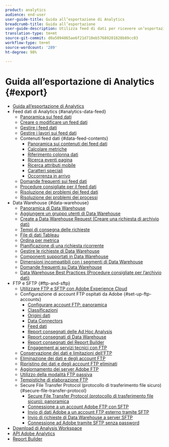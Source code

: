 ```yaml
---
product: analytics
audience: end-user
user-guide-title: Guida all’esportazione di Analytics
breadcrumb-title: Guida all’esportazione
user-guide-description: Utilizza feed di dati per ricevere un’esportazione oraria o giornaliera di dati non elaborati. Utilizza Data Warehouse per recuperare un output di dati in un foglio di calcolo.
translation-type: tm+mt
source-git-commit: d0a5094865ae6f21d710eb57689201828b89cc03
workflow-type: tm+mt
source-wordcount: '289'
ht-degree: 98%

---
```



# Guida all’esportazione di Analytics {#export}

+ [Guida all’esportazione di Analytics](home.md)
+ Feed dati di Analytics {#analytics-data-feed}
   + [Panoramica sui feed dati](analytics-data-feed/data-feed-overview.md)
   + [Creare o modificare un feed dati](analytics-data-feed/create-feed.md)
   + [Gestire i feed dati](analytics-data-feed/df-manage-feeds.md)
   + [Gestire i lavori sui feed dati](analytics-data-feed/df-manage-jobs.md)
   + Contenuti feed dati {#data-feed-contents}
      + [Panoramica sui contenuti dei feed dati](analytics-data-feed/c-df-contents/datafeeds-contents.md)
      + [Calcolare metriche](analytics-data-feed/c-df-contents/datafeeds-calculate.md)
      + [Riferimento colonna dati](analytics-data-feed/c-df-contents/datafeeds-reference.md)
      + [Ricerca eventi pagina](analytics-data-feed/c-df-contents/datafeeds-page-event.md)
      + [Ricerca attributi mobile](analytics-data-feed/c-df-contents/mobile-attributes-lookup.md)
      + [Caratteri speciali](analytics-data-feed/c-df-contents/datafeeds-spec-chars.md)
      + [Occorrenza in arrivo](analytics-data-feed/c-df-contents/late-arriving-hits.md)
   + [Domande frequenti sui feed dati](analytics-data-feed/df-faq.md)
   + [Procedure consigliate per il feed dati](analytics-data-feed/data-feeds-best-practices.md)
   + [Risoluzione dei problemi dei feed dati](analytics-data-feed/feed-troubleshooting.md)
   + [Risoluzione dei problemi dei processi](analytics-data-feed/jobs-troubleshooting.md)
+ Data Warehouse {#data-warehouse}
   + [Panoramica di Data Warehouse](data-warehouse/data-warehouse.md)
   + [Aggiungere un gruppo utenti di Data Warehouse](data-warehouse/t-dw-group.md)
   + [Create a Data Warehouse Request (Creare una richiesta di archivio dati)](data-warehouse/t-dw-create-request.md)
   + [Tempi di consegna delle richieste](data-warehouse/delivery-time.md)
   + [File di dati Tableau](data-warehouse/t-tableau.md)
   + [Ordina per metrica](data-warehouse/sorting-by-metric.md)
   + [Pianificazione di una richiesta ricorrente](data-warehouse/dw-schedule-recurring.md)
   + [Gestire le richieste di Data Warehouse](data-warehouse/data-warehouse-requests-manage.md)
   + [Componenti supportati in Data Warehouse](data-warehouse/component-support.md)
   + [Dimensioni incompatibili con i segmenti di Data Warehouse](data-warehouse/dw-dimensions-incompatible-dwsegments.md)
   + [Domande frequenti su Data Warehouse](data-warehouse/faq.md)
   + [Data Warehouse Best Practices (Procedure consigliate per l’archivio dati)](data-warehouse/data-warehouse-bp.md)
+ FTP e SFTP {#ftp-and-sftp}
   + [Utilizzare FTP e SFTP con Adobe Experience Cloud](ftp-and-sftp/ftp-overview.md)
   + Configurazione di account FTP ospitati da Adobe {#set-up-ftp-accounts}
      + [Configurare account FTP: panoramica](ftp-and-sftp/c-set-up-ftp-accounts/ftp-accounts.md)
      + [Classificazioni](ftp-and-sftp/c-set-up-ftp-accounts/ftp-saint.md)
      + [Origini dati](ftp-and-sftp/c-set-up-ftp-accounts/ftp-datasources.md)
      + [Data Connectors](ftp-and-sftp/c-set-up-ftp-accounts/ftp-genesis.md)
      + [Feed dati](ftp-and-sftp/c-set-up-ftp-accounts/ftp-datafeeds.md)
      + [Report consegnati delle Ad Hoc Analysis](ftp-and-sftp/c-set-up-ftp-accounts/ftp-discover-reports.md)
      + [Report consegnati di Data Warehouse](ftp-and-sftp/c-set-up-ftp-accounts/ftp-dw-reports.md)
      + [Report consegnati del Report Builder](ftp-and-sftp/c-set-up-ftp-accounts/ftp-arb-reports.md)
      + [Engagement ai servizi tecnici con FTP](ftp-and-sftp/c-set-up-ftp-accounts/ftp-eng-services.md)
   + [Conservazione dei dati e limitazioni dell&#39;FTP](ftp-and-sftp/ftp-limits.md)
   + [Eliminazione dei dati e degli account FTP](ftp-and-sftp/ftp-delete.md)
   + [Ripristino dei dati e degli account FTP eliminati](ftp-and-sftp/ftp-restore.md)
   + [Aggiornamento dei server Adobe FTP](ftp-and-sftp/ftp-upgrade.md)
   + [Utilizzo della modalità FTP passiva](ftp-and-sftp/ftp-passive.md)
   + [Tempistiche di elaborazione FTP](ftp-and-sftp/ftp-processing.md)
   + Secure File Transfer Protocol (protocollo di trasferimento file sicuro) {#secure-file-transfer-protocol}
      + [Secure File Transfer Protocol (protocollo di trasferimento file sicuro): panoramica](ftp-and-sftp/c-sftp/ftp-sftp.md)
      + [Connessione a un account Adobe FTP con SFTP](ftp-and-sftp/c-sftp/ftp-sftp-connect.md)
      + [Invio di dati Adobe a un account FTP esterno tramite SFTP](ftp-and-sftp/c-sftp/ftp-sftp-transfer.md)
      + [Invio di richieste di Data Warehouse a server SFTP](ftp-and-sftp/c-sftp/ftp-sftp-dw.md)
      + [Connessione ad Adobe tramite SFTP senza password](ftp-and-sftp/c-sftp/ftp-sftp-cert-auth.md)
+ [Download di Analysis Workspace](https://docs.adobe.com/content/help/it-IT/analytics/analyze/analysis-workspace/curate-share/download-send.html)
+ [API Adobe Analytics](https://www.adobe.io/apis/experiencecloud/analytics/docs.html)
+ [Report Builder](https://docs.adobe.com/content/help/it-IT/analytics/analyze/report-builder/home.html)
